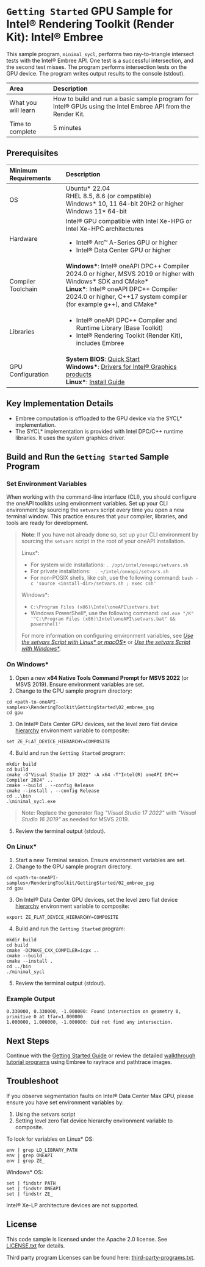 # `Getting Started` GPU Sample for Intel&reg; Rendering Toolkit (Render Kit): Intel&reg; Embree

This sample program, `minimal_sycl`, performs two ray-to-triangle intersect tests with the Intel&reg; Embree API. One test is a successful intersection, and the second test misses. The program performs intersection tests on the GPU device. The program writes output results to the console (stdout).

| Area                 | Description
|:---                  |:---
| What you will learn  | How to build and run a basic sample program for Intel&reg; GPUs using the Intel Embree API from the Render Kit.
| Time to complete     | 5 minutes

## Prerequisites

| Minimum Requirements              | Description
|:---                               |:---
| OS                                | Ubuntu* 22.04 <br> RHEL 8.5, 8.6 (or compatible) <br>Windows* 10, 11 64-bit 20H2 or higher<br>Windows 11* 64-bit
| Hardware                          | Intel&reg; GPU compatible with Intel Xe-HPG or Intel Xe-HPC architectures<ul><li>Intel&reg; Arc&trade; A-Series GPU or higher</li><li>Intel&reg; Data Center GPU or higher</li></ul>
| Compiler Toolchain                | **Windows\***: Intel&reg; oneAPI DPC++ Compiler 2024.0 or higher, MSVS 2019 or higher with Windows* SDK and CMake*<br>**Linux\***: Intel&reg; oneAPI DPC++ Compiler 2024.0 or higher, C++17 system compiler (for example g++), and CMake*
| Libraries                         | <ul><li>Intel&reg; oneAPI DPC++ Compiler and Runtime Library (Base Toolkit)</li><li>Intel&reg; Rendering Toolkit (Render Kit), includes Embree</li></ul>
| GPU Configuration                 | **System BIOS**: [Quick Start](https://www.intel.com/content/www/us/en/support/articles/000091128/graphics.html) <br> **Windows\***: [Drivers for Intel&reg; Graphics products](https://www.intel.com/content/www/us/en/support/articles/000090440/graphics.html ) <br> **Linux\***: [Install Guide](https://dgpu-docs.intel.com/installation-guides/index.html#) 
## Key Implementation Details

- Embree computation is offloaded to the GPU device via the SYCL* implementation.
- The SYCL* implementation is provided with Intel DPC/C++ runtime libraries. It uses the system graphics driver.

## Build and Run the `Getting Started` Sample Program

### Set Environment Variables

When working with the command-line interface (CLI), you should configure the oneAPI toolkits using environment variables. Set up your CLI environment by sourcing the `setvars` script every time you open a new terminal window. This practice ensures that your compiler, libraries, and tools are ready for development.

> **Note**: If you have not already done so, set up your CLI
> environment by sourcing  the `setvars` script in the root of your oneAPI installation.
>
> Linux*:
> - For system wide installations: `. /opt/intel/oneapi/setvars.sh`
> - For private installations: ` . ~/intel/oneapi/setvars.sh`
> - For non-POSIX shells, like csh, use the following command: `bash -c 'source <install-dir>/setvars.sh ; exec csh'`
>
> Windows*:
> - `C:\Program Files (x86)\Intel\oneAPI\setvars.bat`
> - Windows PowerShell*, use the following command: `cmd.exe "/K" '"C:\Program Files (x86)\Intel\oneAPI\setvars.bat" && powershell'`
>
> For more information on configuring environment variables, see *[Use the setvars Script with Linux* or macOS*](https://www.intel.com/content/www/us/en/develop/documentation/oneapi-programming-guide/top/oneapi-development-environment-setup/use-the-setvars-script-with-linux-or-macos.html)* or *[Use the setvars Script with Windows*](https://www.intel.com/content/www/us/en/develop/documentation/oneapi-programming-guide/top/oneapi-development-environment-setup/use-the-setvars-script-with-windows.html)*.


### On Windows*

1. Open a new **x64 Native Tools Command Prompt for MSVS 2022** (or MSVS 2019). Ensure environment variables are set.
2. Change to the GPU sample program directory:
```
cd <path-to-oneAPI-samples>\RenderingToolkit\GettingStarted\02_embree_gsg
cd gpu
```

3. On Intel&reg; Data Center GPU devices, set the level zero flat device [hierarchy](https://www.intel.com/content/www/us/en/developer/articles/technical/flattening-gpu-tile-hierarchy.html) environment variable to composite:
```
set ZE_FLAT_DEVICE_HIERARCHY=COMPOSITE
```

4. Build and run the `Getting Started` program:
```
mkdir build
cd build
cmake -G"Visual Studio 17 2022" -A x64 -T"Intel(R) oneAPI DPC++ Compiler 2024" ..
cmake --build . --config Release
cmake --install . --config Release
cd ..\bin
.\minimal_sycl.exe
```

> Note: Replace the generator flag *"Visual Studio 17 2022"* with *"Visual Studio 16 2019"* as needed for MSVS 2019.

5. Review the terminal output (stdout).

### On Linux*

1. Start a new Terminal session. Ensure environment variables are set.
2. Change to the GPU sample program directory.
```
cd <path-to-oneAPI-samples>/RenderingToolkit/GettingStarted/02_embree_gsg
cd gpu
```

3. On Intel&reg; Data Center GPU devices, set the level zero flat device [hierarchy](https://www.intel.com/content/www/us/en/developer/articles/technical/flattening-gpu-tile-hierarchy.html) environment variable to composite:
```
export ZE_FLAT_DEVICE_HIERARCHY=COMPOSITE
```

4. Build and run the `Getting Started` program:
```
mkdir build
cd build
cmake -DCMAKE_CXX_COMPILER=icpx ..
cmake --build .
cmake --install .
cd ../bin
./minimal_sycl
```
5. Review the terminal output (stdout).

### Example Output
```
0.330000, 0.330000, -1.000000: Found intersection on geometry 0, primitive 0 at tfar=1.000000
1.000000, 1.000000, -1.000000: Did not find any intersection.

```

## Next Steps

Continue with the [Getting Started Guide](../../../GettingStarted/03_openvkl_gsg) or review the detailed [walkthrough tutorial programs](../../../Tutorial) using Embree to raytrace and pathtrace images.

## Troubleshoot

If you observe segmentation faults on Intel&reg; Data Center Max GPU, please ensure you have set environment variables by:
1. Using the setvars script
2. Setting level zero flat device hierarchy environment variable to composite.

To look for variables on Linux* OS:
```
env | grep LD_LIBRARY_PATH
env | grep ONEAPI
env | grep ZE_
```

Windows* OS:
```
set | findstr PATH
set | findstr ONEAPI
set | findstr ZE_
```

Intel&reg; Xe-LP architecture devices are not supported.


## License

This code sample is licensed under the Apache 2.0 license. See
[LICENSE.txt](LICENSE.txt) for details.

Third party program Licenses can be found here:
[third-party-programs.txt](https://github.com/oneapi-src/oneAPI-samples/blob/master/third-party-programs.txt).
